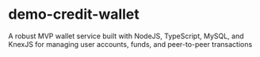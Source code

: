 # demo-credit-wallet
A robust MVP wallet service built with NodeJS, TypeScript, MySQL, and KnexJS for managing user accounts, funds, and peer-to-peer transactions
